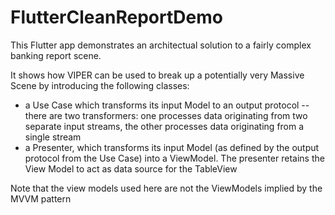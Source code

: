 # FlutterCleanReportDemo

This Flutter app demonstrates an architectual solution to a fairly complex banking report scene.

It shows how VIPER can be used to break up a potentially very Massive Scene by introducing the following classes:

- a Use Case which transforms its input Model to an output protocol -- there are two transformers: one processes data originating from two separate input streams, the other processes data originating from a single stream
- a Presenter, which transforms its input Model (as defined by the output protocol from the Use Case) into a ViewModel. The presenter retains the View Model to act as data source for the TableView 

Note that the view models used here are not the ViewModels implied by the MVVM pattern
